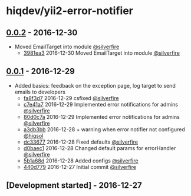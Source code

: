# hiqdev/yii2-error-notifier

## [0.0.2] - 2016-12-30

- Moved EmailTarget into module [@silverfire]
    - [3981ea3] 2016-12-30 Moved EmailTarget into module [@silverfire]

## [0.0.1] - 2016-12-29

- Added basics: feedback on the exception page, log target to send emails to developers
    - [fa8f3d7] 2016-12-29 csfixed [@silverfire]
    - [c7e41a7] 2016-12-29 Implemented error notifications for admins [@silverfire]
    - [80d0c7a] 2016-12-29 Implemented error notifications for admins [@silverfire]
    - [a3db3bb] 2016-12-28 + warning when error notifier not configured [@hiqsol]
    - [dc33677] 2016-12-28 Fixed defaults [@silverfire]
    - [d0baec1] 2016-12-28 Changed default params for errorHandler [@silverfire]
    - [5b1a68d] 2016-12-28 Added configs [@silverfire]
    - [440d779] 2016-12-27 Initial commit [@silverfire]

## [Development started] - 2016-12-27

[@silverfire]: https://github.com/SilverFire
[d.naumenko.a@gmail.com]: https://github.com/SilverFire
[@hiqsol]: https://github.com/hiqsol
[sol@hiqdev.com]: https://github.com/hiqsol
[80d0c7a]: https://github.com/hiqdev/yii2-error-notifier/commit/80d0c7a
[a3db3bb]: https://github.com/hiqdev/yii2-error-notifier/commit/a3db3bb
[dc33677]: https://github.com/hiqdev/yii2-error-notifier/commit/dc33677
[d0baec1]: https://github.com/hiqdev/yii2-error-notifier/commit/d0baec1
[5b1a68d]: https://github.com/hiqdev/yii2-error-notifier/commit/5b1a68d
[440d779]: https://github.com/hiqdev/yii2-error-notifier/commit/440d779
[Under development]: https://github.com/hiqdev/yii2-error-notifier/compare/0.0.1...HEAD
[0.0.1]: https://github.com/hiqdev/yii2-error-notifier/releases/tag/0.0.1
[c7e41a7]: https://github.com/hiqdev/yii2-error-notifier/commit/c7e41a7
[fa8f3d7]: https://github.com/hiqdev/yii2-error-notifier/commit/fa8f3d7
[3981ea3]: https://github.com/hiqdev/yii2-error-notifier/commit/3981ea3
[0.0.2]: https://github.com/hiqdev/yii2-error-notifier/compare/0.0.1...0.0.2
